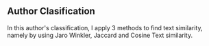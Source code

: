 ## Author Clasification

In this author's classification, I apply 3 methods to find text similarity, namely by using Jaro Winkler, Jaccard and Cosine Text similarity.
